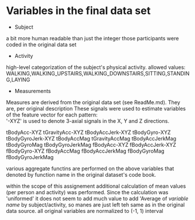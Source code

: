 # Variables in the final data set

* Subject 
 
a bit more human readable than just the integer those participants were coded in the original data set

* Activity

high-level categorization of the subject's physical activity. allowed values: 
WALKING,WALKING_UPSTAIRS,WALKING_DOWNSTAIRS,SITTING,STANDING,LAYING

* Measurements

Measures are derived from the original data set (see ReadMe.md). They are, per original description 
These signals were used to estimate variables of the feature vector for each pattern:  
'-XYZ' is used to denote 3-axial signals in the X, Y and Z directions.

 tBodyAcc-XYZ
 tGravityAcc-XYZ
 tBodyAccJerk-XYZ
 tBodyGyro-XYZ
 tBodyGyroJerk-XYZ
 tBodyAccMag
 tGravityAccMag
 tBodyAccJerkMag
 tBodyGyroMag
 tBodyGyroJerkMag
 fBodyAcc-XYZ
 fBodyAccJerk-XYZ
 fBodyGyro-XYZ
 fBodyAccMag
 fBodyAccJerkMag
 fBodyGyroMag
 fBodyGyroJerkMag

various aggregate functins are performed on the above variables that denoted by function name in the original dataset's code book.

within the scope of this assignement additional calculation of mean values (per person and activity) was performed. Since the calculation was 'uniformed' it does not seem to add much value to add 'Average of _variable name_ by subject/activity, so manes are just left teh same as in the original data source. all original variables are normalized to (-1, 1) interval   
